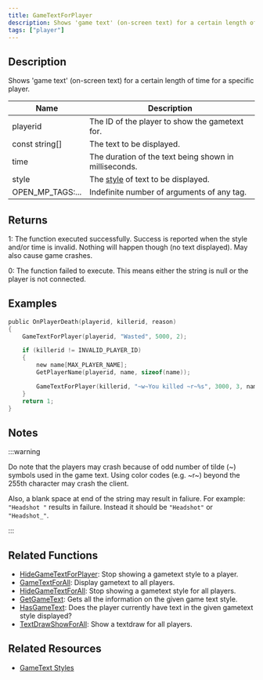 ```yaml
---
title: GameTextForPlayer
description: Shows 'game text' (on-screen text) for a certain length of time for a specific player.
tags: ["player"]
---
```


## Description

Shows 'game text' (on-screen text) for a certain length of time for a specific player.

| Name             | Description                                                       |
|------------------|-------------------------------------------------------------------|
| playerid         | The ID of the player to show the gametext for.                    |
| const string[]   | The text to be displayed.                                         |
| time             | The duration of the text being shown in milliseconds.             |
| style            | The [style](../resources/gametextstyles) of text to be displayed. |
| OPEN_MP_TAGS:... | Indefinite number of arguments of any tag.                        |

## Returns

1: The function executed successfully. Success is reported when the style and/or time is invalid. Nothing will happen though (no text displayed). May also cause game crashes.

0: The function failed to execute. This means either the string is null or the player is not connected.

## Examples

```c
public OnPlayerDeath(playerid, killerid, reason)
{
    GameTextForPlayer(playerid, "Wasted", 5000, 2);

    if (killerid != INVALID_PLAYER_ID)
    {
        new name[MAX_PLAYER_NAME];
        GetPlayerName(playerid, name, sizeof(name));

        GameTextForPlayer(killerid, "~w~You killed ~r~%s", 3000, 3, name);
    }
    return 1;
}
```

## Notes

:::warning

Do note that the players may crash because of odd number of tilde (~) symbols used in the game text. Using color codes (e.g. ~r~) beyond the 255th character may crash the client.

Also, a blank space at end of the string may result in faliure. For example: `"Headshot "` results in failure. Instead it should be `"Headshot"` or `"Headshot_"`.

:::

## Related Functions

- [HideGameTextForPlayer](HideGameTextForPlayer): Stop showing a gametext style to a player.
- [GameTextForAll](GameTextForAll): Display gametext to all players.
- [HideGameTextForAll](HideGameTextForAll): Stop showing a gametext style for all players.
- [GetGameText](GetGameText): Gets all the information on the given game text style.
- [HasGameText](HasGameText): Does the player currently have text in the given gametext style displayed?
- [TextDrawShowForAll](TextDrawShowForAll): Show a textdraw for all players.

## Related Resources

- [GameText Styles](../resources/gametextstyles)
